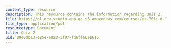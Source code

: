 ```yaml
---
content_type: resource
description: This resource contains the information regarding Quiz 2.
file: https://ol-ocw-studio-app-qa.s3.amazonaws.com/courses/ec-701j-d-lab-i-development-fall-2009/89e0db13e85ee8a33f07fd6ffa6eb616_MITEC_701JF09_quiz2.pdf
file_type: application/pdf
resourcetype: Document
title: Quiz 2
uid: 89e0db13-e85e-e8a3-3f07-fd6ffa6eb616
---
```

